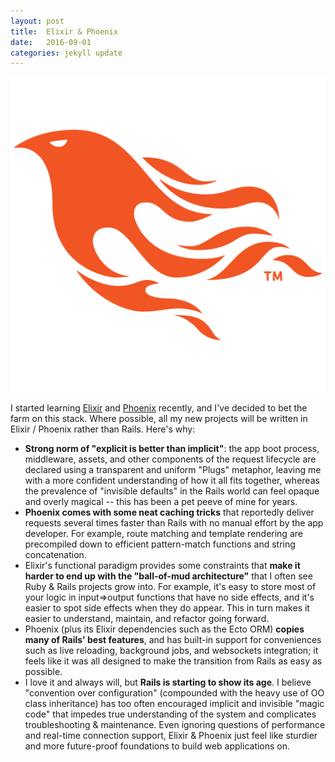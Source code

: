 ```yaml
---
layout: post
title:  Elixir & Phoenix
date:   2016-09-01
categories: jekyll update
---
```


<img src="/assets/images/projects/phoenix.png" class="b-project-image" />

I started learning <a href="http://elixir-lang.github.io/" target="_blank">Elixir</a> and <a href="http://www.phoenixframework.org/docs/overview" target="_blank">Phoenix</a> recently, and I've decided to bet the farm on this stack. Where possible, all my new projects will be written in Elixir / Phoenix rather than Rails. Here's why:

  * <strong>Strong norm of "explicit is better than implicit"</strong>: the app boot process, middleware, assets, and other components of the request lifecycle are declared using a transparent and uniform "Plugs" metaphor, leaving me with a more confident understanding of how it all fits together, whereas the prevalence of "invisible defaults" in the Rails world can feel opaque and overly magical -- this has been a pet peeve of mine for years.
  * <strong>Phoenix comes with some neat caching tricks</strong> that reportedly deliver requests several times faster than Rails with no manual effort by the app developer. For example, route matching and template rendering are precompiled down to efficient pattern-match functions and string concatenation.
  * Elixir's functional paradigm provides some constraints that <strong>make it harder to end up with the "ball-of-mud architecture"</strong> that I often see Ruby & Rails projects grow into. For example, it's easy to store most of your logic in input=>output functions that have no side effects, and it's easier to spot side effects when they do appear. This in turn makes it easier to understand, maintain, and refactor going forward.
  * Phoenix (plus its Elixir dependencies such as the Ecto ORM) <strong>copies many of Rails' best features</strong>, and has built-in support for conveniences such as live reloading, background jobs, and websockets integration; it feels like it was all designed to make the transition from Rails as easy as possible.
  * I love it and always will, but <strong>Rails is starting to show its age</strong>. I believe "convention over configuration" (compounded with the heavy use of OO class inheritance) has too often encouraged implicit and invisible "magic code" that impedes true understanding of the system and complicates troubleshooting & maintenance. Even ignoring questions of performance and real-time connection support, Elixir & Phoenix just feel like sturdier and more future-proof foundations to build web applications on.
